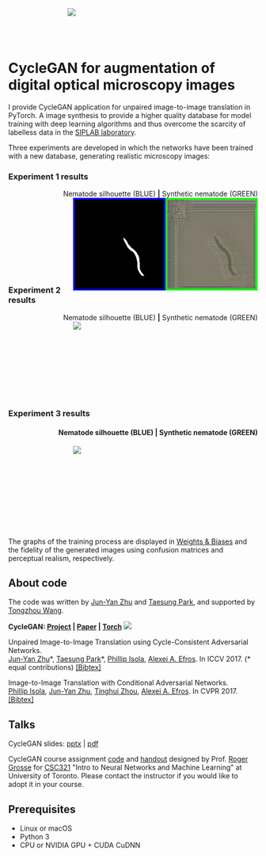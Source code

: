 <img src='imgs/horse2zebra.gif' align="right" width=384>

<br><br><br>

# CycleGAN for augmentation of digital optical microscopy images

I provide CycleGAN application for unpaired image-to-image translation in PyTorch. A image synthesis to provide a higher quality database for model training with deep learning algorithms and thus overcome the scarcity of labelless data in the [SIPLAB laboratory](http://www.ie.tec.ac.cr/palvarado/pmwiki/index.php/Proyectos/Nematodos "SIPLAB laboratory"). 

Three experiments are developed in which the networks have been trained with a new database, generating realistic microscopy images: 

### Experiment 1 results

<div style="text-align: right">

Nematode silhouette (BLUE) **|** Synthetic nematode (GREEN)
<img src='CycleGAN/Experiment 1/imgs/exp1.gif' align="right" width=373>
<br><br><br><br><br><br><br><br><br><br>

<div style="text-align: left">

### Experiment 2 results

<div style="text-align: right">

Nematode silhouette (BLUE) **|** Synthetic nematode (GREEN)
<img src='CycleGAN/Experiment 2/imgs/exp2.gif' align="right" width=373>
<br><br><br><br><br><br><br><br><br><br>

<div style="text-align: left">

### Experiment 3 results

<div style="text-align: right">

#### Nematode silhouette (BLUE) **|** Synthetic nematode (GREEN)
<img src='CycleGAN/Experiment 3/imgs/exp3.gif' align="right" width=373>
<br><br><br><br><br><br><br><br><br><br>

<div style="text-align: left">

The graphs of the training process are displayed in [Weights & Biases](https://wandb.ai/olivier-j/Agrupaci%C3%B3n%20de%201,%202%20y%204?workspace=user-olivier-j "Weights \& Biases") and the fidelity of the generated images using confusion matrices and perceptual realism, respectively.


## About code
The code was written by [Jun-Yan Zhu](https://github.com/junyanz) and [Taesung Park](https://github.com/taesung), and supported by [Tongzhou Wang](https://ssnl.github.io/).

**CycleGAN: [Project](https://junyanz.github.io/CycleGAN/) |  [Paper](https://arxiv.org/pdf/1703.10593.pdf) |  [Torch](https://github.com/junyanz/CycleGAN)**
<img src="https://junyanz.github.io/CycleGAN/images/teaser_high_res.jpg" width="800"/>

Unpaired Image-to-Image Translation using Cycle-Consistent Adversarial Networks.<br>
[Jun-Yan Zhu](https://people.eecs.berkeley.edu/~junyanz/)\*,  [Taesung Park](https://taesung.me/)\*, [Phillip Isola](https://people.eecs.berkeley.edu/~isola/), [Alexei A. Efros](https://people.eecs.berkeley.edu/~efros). In ICCV 2017. (* equal contributions) [[Bibtex]](https://junyanz.github.io/CycleGAN/CycleGAN.txt)


Image-to-Image Translation with Conditional Adversarial Networks.<br>
[Phillip Isola](https://people.eecs.berkeley.edu/~isola), [Jun-Yan Zhu](https://people.eecs.berkeley.edu/~junyanz), [Tinghui Zhou](https://people.eecs.berkeley.edu/~tinghuiz), [Alexei A. Efros](https://people.eecs.berkeley.edu/~efros). In CVPR 2017. [[Bibtex]](http://people.csail.mit.edu/junyanz/projects/pix2pix/pix2pix.bib)

## Talks
CycleGAN slides: [pptx](http://efrosgans.eecs.berkeley.edu/CVPR18_slides/CycleGAN.pptx) | [pdf](http://efrosgans.eecs.berkeley.edu/CVPR18_slides/CycleGAN.pdf)

CycleGAN course assignment [code](http://www.cs.toronto.edu/~rgrosse/courses/csc321_2018/assignments/a4-code.zip) and [handout](http://www.cs.toronto.edu/~rgrosse/courses/csc321_2018/assignments/a4-handout.pdf) designed by Prof. [Roger Grosse](http://www.cs.toronto.edu/~rgrosse/) for [CSC321](http://www.cs.toronto.edu/~rgrosse/courses/csc321_2018/) "Intro to Neural Networks and Machine Learning" at University of Toronto. Please contact the instructor if you would like to adopt it in your course.

## Prerequisites
- Linux or macOS
- Python 3
- CPU or NVIDIA GPU + CUDA CuDNN